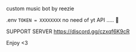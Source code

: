 custom music bot by reezie 


.env
```TOKEN = XXXXXXXX```
no need of yt API ..... 🥺

SUPPORT SERVER 
https://discord.gg/czxqf6K9cR

Enjoy <3 




